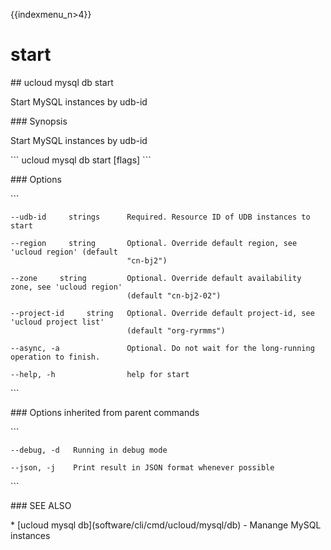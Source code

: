 {{indexmenu_n>4}}

# start

\#\# ucloud mysql db start

Start MySQL instances by udb-id

\#\#\# Synopsis

Start MySQL instances by udb-id

\`\`\` ucloud mysql db start \[flags\] \`\`\`

\#\#\# Options

\`\`\`

``` 
--udb-id     strings      Required. Resource ID of UDB instances to start 
```

``` 
--region     string       Optional. Override default region, see 'ucloud region' (default
                          "cn-bj2") 
```

``` 
--zone     string         Optional. Override default availability zone, see 'ucloud region'
                          (default "cn-bj2-02") 
```

``` 
--project-id     string   Optional. Override default project-id, see 'ucloud project list'
                          (default "org-ryrmms") 
```

``` 
--async, -a               Optional. Do not wait for the long-running operation to finish. 
```

``` 
--help, -h                help for start 
```

\`\`\`

\#\#\# Options inherited from parent commands

\`\`\`

``` 
--debug, -d   Running in debug mode 
```

``` 
--json, -j    Print result in JSON format whenever possible 
```

\`\`\`

\#\#\# SEE ALSO

\* \[ucloud mysql db\](software/cli/cmd/ucloud/mysql/db) - Manange MySQL
instances
